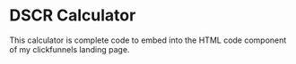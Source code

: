# DSCR Calculator

This calculator is complete code to embed into the HTML code component of my clickfunnels landing page.
